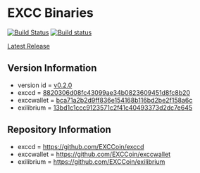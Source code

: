 # EXCC Binaries

[![Build Status](https://travis-ci.org/EXCCoin/excc-binaries.svg)](https://travis-ci.org/EXCCoin/excc-binaries)
[![Build status](https://ci.appveyor.com/api/projects/status/93lalcujiecqcy6m?svg=true)](https://ci.appveyor.com/project/harzo/excc-binaries)

[Latest Release](https://github.com/EXCCoin/excc-binaries/releases/latest)

## Version Information

- version id = [v0.2.0](https://github.com/EXCCoin/excc-binaries/releases/tag/v0.2.0)
- exccd = [8820306d08fc43099ae34b0823609451d8fc8b20](https://github.com/EXCCoin/exccd/commit/8820306d08fc43099ae34b0823609451d8fc8b20)
- exccwallet = [bca71a2b2d9ff836e154168b116bd2be2f158a6c](https://github.com/EXCCoin/exccwallet/commit/bca71a2b2d9ff836e154168b116bd2be2f158a6c)
- exilibrium = [13bd1c1ccc9123571c2f41c40493373d2dc7e645](https://github.com/EXCCoin/exilibrium/commit/13bd1c1ccc9123571c2f41c40493373d2dc7e645)

## Repository Information

- exccd = https://github.com/EXCCoin/exccd
- exccwallet = https://github.com/EXCCoin/exccwallet
- exilibrium = https://github.com/EXCCoin/exilibrium
